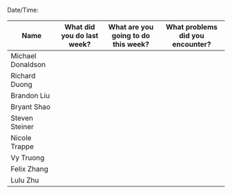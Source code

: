 Date/Time:

|  Name  | What did you do last week? | What are you going to do this week? | What problems did you encounter?  |
|--------|--------|--------|--------|
| Michael Donaldson |  |  |  |
| Richard Duong |  |  |  |
| Brandon Liu |  |  |  |
| Bryant Shao |  |  |  |
| Steven Steiner |  |  |  |
| Nicole Trappe |  |  |  |
| Vy Truong |  |  |  |
| Felix Zhang |  |  |  |
| Lulu Zhu |  |  |  |
